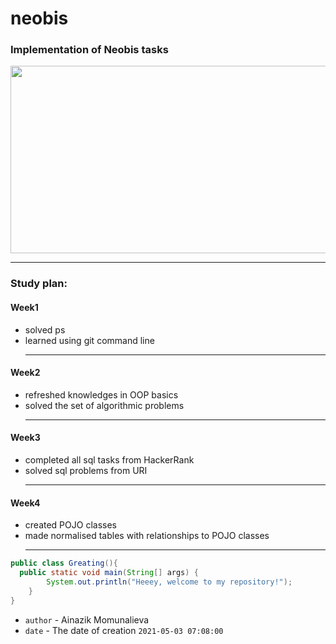 # neobis
### Implementation of Neobis tasks 
<img src="https://developers.redhat.com/sites/default/files/styles/article_feature/public/ST-java1_1x%20%282%29.png?itok=dY1JgjGN" width="600" height="300"><hr>

### Study plan:
#### Week1
- solved ps
- learned using git command line <hr>

#### Week2
- refreshed knowledges in OOP basics 
- solved the set of algorithmic problems<hr>

#### Week3
- completed all sql tasks from HackerRank
- solved sql problems from URI <hr>

#### Week4
- created POJO classes
- made normalised tables with relationships to POJO classes <hr>

```java
public class Greating(){
  public static void main(String[] args) {
        System.out.println("Heeey, welcome to my repository!");
    }
}
```
- `author` - Ainazik Momunalieva
- `date` - The date of creation `2021-05-03 07:08:00`
